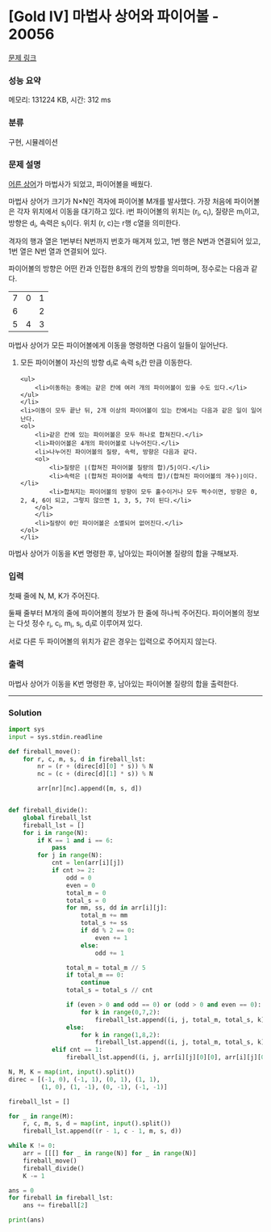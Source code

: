 # [Gold IV] 마법사 상어와 파이어볼 - 20056 

[문제 링크](https://www.acmicpc.net/problem/20056) 

### 성능 요약

메모리: 131224 KB, 시간: 312 ms

### 분류

구현, 시뮬레이션

### 문제 설명

<p><a href="/problem/19237">어른 상어</a>가 마법사가 되었고, 파이어볼을 배웠다.</p>

<p>마법사 상어가 크기가 N×N인 격자에 파이어볼 M개를 발사했다. 가장 처음에 파이어볼은 각자 위치에서 이동을 대기하고 있다. i번 파이어볼의 위치는 (r<sub>i</sub>, c<sub>i</sub>), 질량은 m<sub>i</sub>이고, 방향은 d<sub>i</sub>, 속력은 s<sub>i</sub>이다. 위치 (r, c)는 r행 c열을 의미한다.</p>

<p>격자의 행과 열은 1번부터 N번까지 번호가 매겨져 있고, 1번 행은 N번과 연결되어 있고, 1번 열은 N번 열과 연결되어 있다.</p>

<p>파이어볼의 방향은 어떤 칸과 인접한 8개의 칸의 방향을 의미하며, 정수로는 다음과 같다.</p>

<table class="table table-bordered table-center-10 td-center">
	<tbody>
		<tr>
			<td>7</td>
			<td>0</td>
			<td>1</td>
		</tr>
		<tr>
			<td>6</td>
			<td> </td>
			<td>2</td>
		</tr>
		<tr>
			<td>5</td>
			<td>4</td>
			<td>3</td>
		</tr>
	</tbody>
</table>

<p>마법사 상어가 모든 파이어볼에게 이동을 명령하면 다음이 일들이 일어난다.</p>

<ol>
	<li>모든 파이어볼이 자신의 방향 d<sub>i</sub>로 속력 s<sub>i</sub>칸 만큼 이동한다.

	<ul>
		<li>이동하는 중에는 같은 칸에 여러 개의 파이어볼이 있을 수도 있다.</li>
	</ul>
	</li>
	<li>이동이 모두 끝난 뒤, 2개 이상의 파이어볼이 있는 칸에서는 다음과 같은 일이 일어난다.
	<ol>
		<li>같은 칸에 있는 파이어볼은 모두 하나로 합쳐진다.</li>
		<li>파이어볼은 4개의 파이어볼로 나누어진다.</li>
		<li>나누어진 파이어볼의 질량, 속력, 방향은 다음과 같다.
		<ol>
			<li>질량은 ⌊(합쳐진 파이어볼 질량의 합)/5⌋이다.</li>
			<li>속력은 ⌊(합쳐진 파이어볼 속력의 합)/(합쳐진 파이어볼의 개수)⌋이다.</li>
			<li>합쳐지는 파이어볼의 방향이 모두 홀수이거나 모두 짝수이면, 방향은 0, 2, 4, 6이 되고, 그렇지 않으면 1, 3, 5, 7이 된다.</li>
		</ol>
		</li>
		<li>질량이 0인 파이어볼은 소멸되어 없어진다.</li>
	</ol>
	</li>
</ol>

<p>마법사 상어가 이동을 K번 명령한 후, 남아있는 파이어볼 질량의 합을 구해보자.</p>

### 입력 

 <p>첫째 줄에 N, M, K가 주어진다.</p>

<p>둘째 줄부터 M개의 줄에 파이어볼의 정보가 한 줄에 하나씩 주어진다. 파이어볼의 정보는 다섯 정수 r<sub>i</sub>, c<sub>i</sub>, m<sub>i</sub>, s<sub>i</sub>, d<sub>i</sub>로 이루어져 있다.</p>

<p>서로 다른 두 파이어볼의 위치가 같은 경우는 입력으로 주어지지 않는다.</p>

### 출력 

 <p>마법사 상어가 이동을 K번 명령한 후, 남아있는 파이어볼 질량의 합을 출력한다.</p>

---

### Solution
```python
import sys
input = sys.stdin.readline

def fireball_move():
    for r, c, m, s, d in fireball_lst:
        nr = (r + (direc[d][0] * s)) % N
        nc = (c + (direc[d][1] * s)) % N

        arr[nr][nc].append([m, s, d])


def fireball_divide():
    global fireball_lst
    fireball_lst = []
    for i in range(N):
        if K == 1 and i == 6:
            pass
        for j in range(N):
            cnt = len(arr[i][j])
            if cnt >= 2:
                odd = 0
                even = 0
                total_m = 0
                total_s = 0
                for mm, ss, dd in arr[i][j]:
                    total_m += mm
                    total_s += ss
                    if dd % 2 == 0:
                        even += 1
                    else:
                        odd += 1

                total_m = total_m // 5
                if total_m == 0:
                    continue
                total_s = total_s // cnt

                if (even > 0 and odd == 0) or (odd > 0 and even == 0):
                    for k in range(0,7,2):
                        fireball_lst.append((i, j, total_m, total_s, k))
                else:
                    for k in range(1,8,2):
                        fireball_lst.append((i, j, total_m, total_s, k))
            elif cnt == 1:
                fireball_lst.append((i, j, arr[i][j][0][0], arr[i][j][0][1], arr[i][j][0][2]))

N, M, K = map(int, input().split())
direc = [(-1, 0), (-1, 1), (0, 1), (1, 1),
         (1, 0), (1, -1), (0, -1), (-1, -1)]

fireball_lst = []

for _ in range(M):
    r, c, m, s, d = map(int, input().split())
    fireball_lst.append((r - 1, c - 1, m, s, d))

while K != 0:
    arr = [[[] for _ in range(N)] for _ in range(N)]
    fireball_move()
    fireball_divide()
    K -= 1

ans = 0
for fireball in fireball_lst:
    ans += fireball[2]

print(ans)
